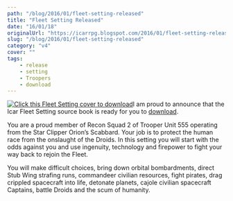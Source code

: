 ```yaml
---
path: "/blog/2016/01/fleet-setting-released"
title: "Fleet Setting Released"
date: "16/01/18"
originalUrl: "https://icarrpg.blogspot.com/2016/01/fleet-setting-released.html"
slug: "/blog/2016/01/fleet-setting-released"
category: "v4"
cover: ""
tags:
    - release
    - setting
    - Troopers
    - download
---
```

[![](http://2.bp.blogspot.com/-Dy464Dk-IBI/VoaDKnL8IlI/AAAAAAACD38/HDCHFr4nKPY/s1600/2015-review-fleet-setting.jpg "Click this Fleet Setting cover to download")](http://www.drivethrurpg.com/product/171424/Icar-Fleet-Setting)I am proud to announce that the Icar Fleet Setting source book is ready for you to [download](http://www.drivethrurpg.com/product/171424/Icar-Fleet-Setting).  

You are a proud member of Recon Squad 2 of Trooper Unit 555 operating from the Star Clipper Orion’s Scabbard. Your job is to protect the human race from the onslaught of the Droids. In this setting you will start with the odds against you and use ingenuity, technology and firepower to fight your way back to rejoin the Fleet.  

You will make difficult choices, bring down orbital bombardments, direct Stub Wing strafing runs, commandeer civilian resources, fight pirates, drag crippled spacecraft into life, detonate planets, cajole civilian spacecraft Captains, battle Droids and the scum of humanity.